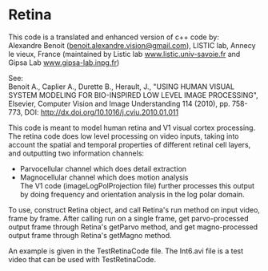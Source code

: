 # Retina
This code is a translated and enhanced version of c++ code by:  
Alexandre Benoit (benoit.alexandre.vision@gmail.com), LISTIC lab, Annecy le vieux, France (maintained by Listic lab www.listic.univ-savoie.fr and Gipsa Lab www.gipsa-lab.inpg.fr)

See:  
Benoit A., Caplier A., Durette B., Herault, J., "USING HUMAN VISUAL SYSTEM MODELING FOR BIO-INSPIRED LOW LEVEL IMAGE PROCESSING", Elsevier, Computer Vision and     Image Understanding 114 (2010), pp. 758-773, DOI: http://dx.doi.org/10.1016/j.cviu.2010.01.011
  
  
This code is meant to model human retina and V1 visual cortex processing. The retina code does low level processing on video inputs, taking into account the spatial and temporal properties of different retinal cell layers, and outputting two information channels: 
* Parvocellular channel which does detail extraction
* Magnocellular channel which does motion analysis  
The V1 code (imageLogPolProjection file) further processes this output by doing frequency and orientation analysis in the log polar domain.

To use, construct Retina object, and call Retina's run method on input video, frame by frame. After calling run on a single frame, get parvo-processed output frame through Retina's getParvo method, and get magno-processed output frame through Retina's getMagno method.

An example is given in the TestRetinaCode file. The Int6.avi file is a test video that can be used with TestRetinaCode.
